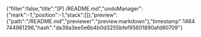 {"filter":false,"title":"[P] /README.md","undoManager":{"mark":-1,"position":-1,"stack":[]},"preview":{"path":"/README.md","previewer":"preview.markdown"},"timestamp":1464744961296,"hash":"da39a3ee5e6b4b0d3255bfef95601890afd80709"}